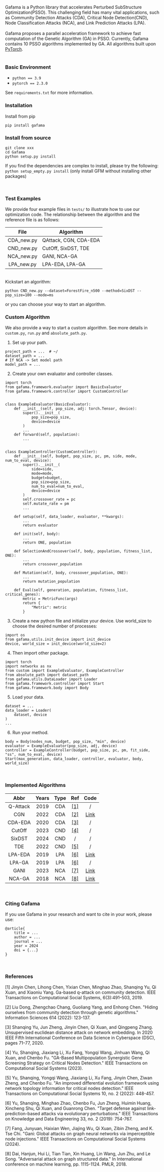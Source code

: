 Gafama is a Python library that accelerates Perturbed SubStructure Optimization(PSSO).
This challenging field has many vital applications, such as Community Detection Attacks (CDA), Critical Node Detection(CND), Node Classification Attacks (NCA), and Link Prediction Attacks (LPA).
<br>
<br>
Gafama proposes a parallel acceleration framework to achieve fast computation of the Genetic Algorithm (GA) in PSSO.
Currently, Gafama contains 10 PSSO algorithms implemented by GA.
All algorithms built upon [PyTorch](https://github.com/pytorch/pytorch).
<br><br>

<h3>
Basic Environment
</h3>

* `python == 3.9`
* `pytorch == 2.3.0`

See `requirements.txt` for more information.
<br>

<h3>
Installation
</h3>
Install from pip

```
pip install gafama
```


<h3>
Install from source
</h3>

```
git clone xxx
cd Gafama
python setup.py install
```

If you find the dependencies are complex to install, please try the following: `python setup_empty.py install` (only install GFM without installing other packages)

<br>
<h3>
Test Examples
</h3>

We provide four example files in `tests/` to illustrate how to use our optimization code. The relationship between the algorithm and the reference file is as follows:

| File               | Algorithm             |
|--------------------|-----------------------|
| <center>CDA_new.py | QAttack, CGN, CDA-EDA |
| <center>CND_new.py | CutOff, SixDST, TDE   |
| <center>NCA_new.py | GANI, NCA-GA          |
| <center>LPA_new.py | LPA-EDA, LPA-GA       |

<br>
Kickstart an algorithm:

```
python CND_new.py --dataset=ForestFire_n500 --method=SixDST --pop_size=100 --mode=ms
```
or you can choose your way to start an algorithm.
<br>

<h3>
Custom Algorithm
</h3>

We also provide a way to start a custom algorithm. See more details in `custom.py`,  `run.py` and `absolute_path.py`.
<br>

1. Set up your path.

```
project_path = ...  # ~/
dataset_path = ...
# If NCA -> Set model path
model_path = ...
```


2. Create your own evaluator and controller classes.

```
import torch
from gafama.framework.evaluator import BasicEvaluator
from gafama.framework.controller import CustomController


class ExampleEvaluator(BasicEvaluator):
    def __init__(self, pop_size, adj: torch.Tensor, device):
        super().__init__(
            pop_size=pop_size,
            device=device
        )
        ...
    def forward(self, population):
        ...
        

class ExampleController(CustomController):
    def __init__(self, budget, pop_size, pc, pm, side, mode, num_to_eval, device):
        super().__init__(
            side=side,
            mode=mode,
            budget=budget,
            pop_size=pop_size,
            num_to_eval=num_to_eval,
            device=device
        )
        self.crossover_rate = pc
        self.mutate_rate = pm
        ...
        
    def setup(self, data_loader, evaluator, **kwargs):
        ...
        return evaluator

    def init(self, body):
        ...
        return ONE, population

    def SelectionAndCrossover(self, body, population, fitness_list, ONE):
        ...
        return crossover_population

    def Mutation(self, body, crossover_population, ONE):
        ...
        return mutation_population

    def Eval(self, generation, population, fitness_list, critical_genes):
        metric = MetricFunc(args)
        return {
            "Metric": metric
        }
```

3. Create a new python file and initialize your device. Use world_size to choose the desired number of processes:

```
import os
from gafama.utils.init_device import init_device
device, world_size = init_device(world_size=2)
```
4. Then import other package.

```
import torch
import networkx as nx
from custom import ExampleEvaluator, ExampleController
from absolute_path import dataset_path
from gafama.utils.DataLoader import Loader
from gafama.framework.controller import Start
from gafama.framework.body import Body
```

5. Load your data.

```
dataset = ...
data_loader = Loader(
    dataset, device
)
...
```

6. Run your method.

```
body = Body(nodes_num, budget, pop_size, "min", device)
evaluator = ExampleEvaluator(pop_size, adj, device)
controller = ExampleController(budget, pop_size, pc, pm, fit_side, "ss", num_to_eval, device)
Start(max_generation, data_loader, controller, evaluator, body, world_size)
```


<br>
<h3>
Implemented Algorithms
</h3>

| Abbr             | Years        | Type        | Ref                           | Code                                                                                                                                   |
|------------------|--------------|-------------|-------------------------------|----------------------------------------------------------------------------------------------------------------------------------------|
| <center>Q-Attack | <center>2019 | <center>CDA | <center>[\[1\]](#r1)</center> | <center>/                                                                                                                              |
| <center>CGN      | <center>2022 | <center>CDA | <center>[\[2\]](#r2)</center> | <center>[Link](https://github.com/HNU-CCIE-AI-Lab/CGN)                                                                                 |
| <center>CDA-EDA  | <center>2020 | <center>CDA | <center>[\[3\]](#r3)</center> | <center>/                                                                                                                              |
| <center>CutOff   | <center>2023 | <center>CND | <center>[\[4\]](#r4)</center> | <center>/                                                                                                                              |
| <center>SixDST   | <center>2024 | <center>CND | <center>/                     | <center>/                                                                                                                              |
| <center>TDE      | <center>2022 | <center>CND | <center>[\[5\]](#r5)</center> | <center>/                                                                                                                              |
| <center>LPA-EDA  | <center>2019 | <center>LPA | <center>[\[6\]](#r6)</center> | <center>[Link](https://github.com/Zhaominghao1314/Target-Defense-Against-Link-Prediction-Based-Attacks-via-Evolutionary-Perturbations) |
| <center>LPA-GA   | <center>2019 | <center>LPA | <center>[\[6\]](#r6)</center> | <center>/                                                                                                                              |
| <center>GANI     | <center>2023 | <center>NCA | <center>[\[7\]](#r7)</center> | <center>[Link](https://github.com/alexfanjn/GANI)                                                                                      |
| <center>NCA-GA   | <center>2018 | <center>NCA | <center>[\[8\]](#r8)</center> | <center>[Link](https://github.com/Hanjun-Dai/graph_adversarial_attack?tab=readme-ov-file)                                              |
<br>

<h3>
Citing Gafama
</h3>
If you use Gafama in your research and want to cite in your work, please use:
<br>

```
@article{
    title = ...
    author = ...
    journal = ...
    year = 2024
    doi = {...}
}
```

<br>
<h3>References</h3>
<p id="r1">
[1] Jinyin Chen, Lihong Chen, Yixian Chen, Minghao Zhao, Shanqing Yu,  
Qi Xuan, and Xiaoniu Yang. Ga-based q-attack on community detection.  
IEEE Transactions on Computational Social Systems, 6(3):491–503, 2019.
</p>

<p id="r2">
[2] Liu Dong, Zhengchao Chang, Guoliang Yang, and Enhong Chen.
"Hiding ourselves from community detection through genetic algorithms." Information Sciences 614 (2022): 123-137.
</p>

<p id="r3">
[3] Shanqing Yu, Jun Zheng, Jinyin Chen, Qi Xuan, and Qingpeng Zhang.
Unsupervised euclidean distance attack on network embedding. In 2020 IEEE Fifth International Conference on Data Science in Cyberspace
(DSC), pages 71–77, 2020.
</p>

<p id="r4">
[4] Yu, Shanqing, Jiaxiang Li, Xu Fang, Yongqi Wang, Jinhuan Wang, Qi Xuan, and Chenbo Fu.
"GA-Based Multipopulation Synergistic Gene Screening Strategy on Critical Nodes Detection." IEEE Transactions on Computational Social Systems (2023).
</p>

<p id="r5">
[5] Yu, Shanqing, Yongqi Wang, Jiaxiang Li, Xu Fang, Jinyin Chen, Ziwan Zheng, and Chenbo Fu. 
"An improved differential evolution framework using network topology information for critical nodes detection." IEEE Transactions on Computational Social Systems 10, no. 2 (2022): 448-457.
</p>

<p id="r6">
[6] Yu, Shanqing, Minghao Zhao, Chenbo Fu, Jun Zheng, Huimin Huang, Xincheng Shu, Qi Xuan, and Guanrong Chen.
"Target defense against link-prediction-based attacks via evolutionary perturbations." IEEE Transactions on Knowledge and Data Engineering 33, no. 2 (2019): 754-767.
</p>

<p id="r7">
[7] Fang, Junyuan, Haixian Wen, Jiajing Wu, Qi Xuan, Zibin Zheng, and K. Tse Chi.
"Gani: Global attacks on graph neural networks via imperceptible node injections." IEEE Transactions on Computational Social Systems (2024).
</p>

<p id="r8">
[8] Dai, Hanjun, Hui Li, Tian Tian, Xin Huang, Lin Wang, Jun Zhu, and Le Song.
"Adversarial attack on graph structured data." In International conference on machine learning, pp. 1115-1124. PMLR, 2018.
</p>
